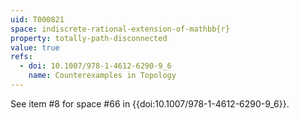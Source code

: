 ```yaml
---
uid: T000821
space: indiscrete-rational-extension-of-mathbb{r}
property: totally-path-disconnected
value: true
refs:
  - doi: 10.1007/978-1-4612-6290-9_6
    name: Counterexamples in Topology
---
```

See item #8 for space #66 in {{doi:10.1007/978-1-4612-6290-9_6}}.
